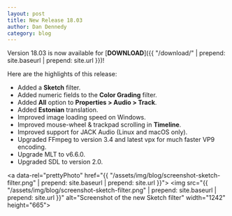 ```yaml
---
layout: post
title: New Release 18.03
author: Dan Dennedy
category: blog
---
```


Version 18.03 is now available for [**DOWNLOAD**]({{ "/download/" | prepend: site.baseurl | prepend: site.url }})!

Here are the highlights of this release:

* Added a **Sketch** filter.
* Added numeric fields to the **Color Grading** filter.
* Added **All** option to **Properties > Audio > Track**.
* Added **Estonian** translation.
* Improved image loading speed on Windows.
* Improved mouse-wheel & trackpad scrolling in **Timeline**.
* Improved support for JACK Audio (Linux and macOS only).
* Upgraded FFmpeg to version 3.4 and latest vpx for much faster VP9 encoding.
* Upgrade MLT to v6.6.0.
* Upgraded SDL to version 2.0.

<a data-rel="prettyPhoto" href="{{ "/assets/img/blog/screenshot-sketch-filter.png" | prepend: site.baseurl | prepend: site.url }}">
<img src="{{ "/assets/img/blog/screenshot-sketch-filter.png" | prepend: site.baseurl | prepend: site.url }}" alt="Screenshot of the new Sketch filter" width="1242" height="665"></a>
